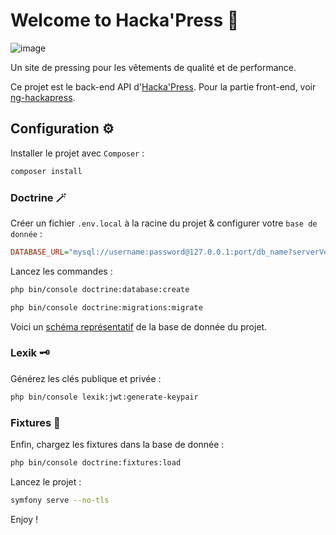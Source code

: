 # Welcome to Hacka'Press 🧺

![image](<https://img.shields.io/badge/Symfony-000000?style=for-the-badge&logo=Symfony&logoColor=white>)

Un site de pressing pour les vêtements de qualité et de performance.

Ce projet est le back-end API d'[Hacka'Press](<https://hackapress.you-dev.fr>). Pour la partie front-end, voir [ng-hackapress](<https://github.com/Younesasn/ng-hackapress.git>).

## Configuration ⚙️

Installer le projet avec `Composer` :
```bash
composer install
```

### Doctrine 🪄

Créer un fichier `.env.local` à la racine du projet & configurer votre `base de donnée` :
```ini
DATABASE_URL="mysql://username:password@127.0.0.1:port/db_name?serverVersion=8.0.32&charset=utf8mb4"
```

Lancez les commandes :
```bash
php bin/console doctrine:database:create
```
```bash
php bin/console doctrine:migrations:migrate
```

Voici un [schéma représentatif](<bdd.png>) de la base de donnée du projet.

### Lexik 🗝️

Générez les clés publique et privée :

```bash
php bin/console lexik:jwt:generate-keypair
```

### Fixtures 🚧

Enfin, chargez les fixtures dans la base de donnée :
```bash
php bin/console doctrine:fixtures:load
```

Lancez le projet :
```bash
symfony serve --no-tls
```

Enjoy !